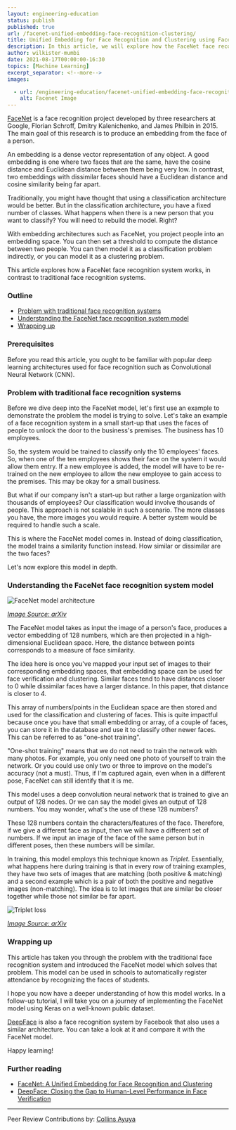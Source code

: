 ```yaml
---
layout: engineering-education
status: publish
published: true
url: /facenet-unified-embedding-face-recognition-clustering/
title: Unified Embedding for Face Recognition and Clustering using FaceNet
description: In this article, we will explore how the FaceNet face recognition system model improves upon traditional face recognition systems. 
author: wilkister-mumbi
date: 2021-08-17T00:00:00-16:30
topics: [Machine Learning]
excerpt_separator: <!--more-->
images:

  - url: /engineering-education/facenet-unified-embedding-face-recognition-clustering/hero.png
    alt: Facenet Image
---
```

[FaceNet](https://arxiv.org/abs/1503.03832) is a face recognition project developed by three researchers at Google, Florian Schroff, Dmitry Kalenichenko, and James Philbin in 2015. The main goal of this research is to produce an embedding from the face of a person. 
<!--more-->
An embedding is a dense vector representation of any object. A good embedding is one where two faces that are the same, have the cosine distance and Euclidean distance between them being very low. In contrast, two embeddings with dissimilar faces should have a Euclidean distance and cosine similarity being far apart. 

Traditionally, you might have thought that using a classification architecture would be better. But in the classification architecture, you have a fixed number of classes. What happens when there is a new person that you want to classify? You will need to rebuild the model. Right? 

With embedding architectures such as FaceNet, you project people into an embedding space. You can then set a threshold to compute the distance between two people. You can then model it as a classification problem indirectly, or you can model it as a clustering problem. 

This article explores how a FaceNet face recognition system works, in contrast to traditional face recognition systems.

### Outline
- [Problem with traditional face recognition systems](#problem-with-traditional-face-recognition-systems)
- [Understanding the FaceNet face recognition system model](#understanding-the-facenet-face-recognition-system-model)
- [Wrapping up](#wrapping-up)

### Prerequisites
Before you read this article, you ought to be familiar with popular deep learning architectures used for face recognition such as Convolutional Neural Network (CNN).

### Problem with traditional face recognition systems
Before we dive deep into the FaceNet model, let's first use an example to demonstrate the problem the model is trying to solve. Let's take an example of a face recognition system in a small start-up that uses the faces of people to unlock the door to the business's premises. The business has 10 employees. 

So, the system would be trained to classify only the 10 employees' faces. So, when one of the ten employees shows their face on the system it would allow them entry. If a new employee is added, the model will have to be re-trained on the new employee to allow the new employee to gain access to the premises. This may be okay for a small business.

But what if our company isn't a start-up but rather a large organization with thousands of employees? Our classification would involve thousands of people. This approach is not scalable in such a scenario. The more classes you have, the more images you would require. A better system would be required to handle such a scale.

This is where the FaceNet model comes in. Instead of doing classification, the model trains a similarity function instead. How similar or dissimilar are the two faces? 

Let's now explore this model in depth. 

### Understanding the FaceNet face recognition system model
![FaceNet model architecture](/engineering-education/facenet-unified-embedding-face-recognition-clustering/facenet-model-architecture.png)

*[Image Source: arXiv](https://arxiv.org/pdf/1503.03832.pdf)*

The FaceNet model takes as input the image of a person's face, produces a vector embedding of 128 numbers, which are then projected in a high-dimensional Euclidean space. Here, the distance between points corresponds to a measure of face similarity. 

The idea here is once you've mapped your input set of images to their corresponding embedding spaces, that embedding space can be used for face verification and clustering. Similar faces tend to have distances closer to 0 while dissimilar faces have a larger distance. In this paper, that distance is closer to 4. 

This array of numbers/points in the Euclidean space are then stored and used for the classification and clustering of faces. This is quite impactful because once you have that small embedding or array, of a couple of faces, you can store it in the database and use it to classify other newer faces. This can be referred to as "one-shot training".

"One-shot training" means that we do not need to train the network with many photos. For example, you only need one photo of yourself to train the network. Or you could use only two or three to improve on the model's accuracy (not a must). Thus, if I'm captured again, even when in a different pose, FaceNet can still identify that it is me.

This model uses a deep convolution neural network that is trained to give an output of 128 nodes. Or we can say the model gives an output of 128 numbers. You may wonder, what's the use of these 128 numbers?

These 128 numbers contain the characters/features of the face. Therefore, if we give a different face as input, then we will have a different set of numbers. If we input an image of the face of the same person but in different poses, then these numbers will be similar. 

In training, this model employs this technique known as *Triplet*. Essentially, what happens here during training is that in every row of training examples, they have two sets of images that are matching (both positive & matching) and a second example which is a pair of both the positive and negative images (non-matching). The idea is to let images that are similar be closer together while those not similar be far apart.

![Triplet loss](/engineering-education/facenet-unified-embedding-face-recognition-clustering/triplet-loss.png)

*[Image Source: arXiv](https://arxiv.org/pdf/1503.03832.pdf)*

### Wrapping up
This article has taken you through the problem with the traditional face recognition system and introduced the FaceNet model which solves that problem. This model can be used in schools to automatically register attendance by recognizing the faces of students. 

I hope you now have a deeper understanding of how this model works. In a follow-up tutorial, I will take you on a journey of implementing the FaceNet model using Keras on a well-known public dataset. 

[DeepFace](https://research.fb.com/publications/deepface-closing-the-gap-to-human-level-performance-in-face-verification/) is also a face recognition system by Facebook that also uses a similar architecture. You can take a look at it and compare it with the FaceNet model. 

Happy learning!

### Further reading
- [FaceNet: A Unified Embedding for Face Recognition and Clustering](https://arxiv.org/abs/1503.03832)
- [DeepFace: Closing the Gap to Human-Level Performance in Face Verification](https://research.fb.com/publications/deepface-closing-the-gap-to-human-level-performance-in-face-verification/)

---
Peer Review Contributions by: [Collins Ayuya](https://www.section.io/engineering-education/authors/collins-ayuya/)
